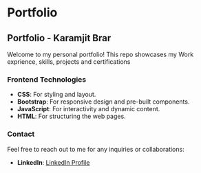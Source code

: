 # Portfolio
## Portfolio - Karamjit Brar


Welcome to my personal portfolio! This repo showcases my Work exprience, skills, projects and certifications

### Frontend Technologies
- **CSS**: For styling and layout.
- **Bootstrap**: For responsive design and pre-built components.
- **JavaScript**: For interactivity and dynamic content.
- **HTML**: For structuring the web pages.



### Contact
Feel free to reach out to me for any inquiries or collaborations:

- **LinkedIn**: [LinkedIn Profile](https://www.linkedin.com/in/kramjitbr/)
